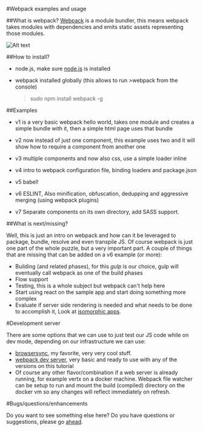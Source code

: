 #Webpack examples and usage

##What is webpack?
[Webpack](https://webpack.github.io/) is a module bundler, this means webpack takes modules with dependencies and emits 
static assets representing those modules.  

![Alt text](https://webpack.github.io/assets/what-is-webpack.png)

##How to install?

- node.js, make sure [node.js](https://nodejs.org/en/) is installed
- webpack installed globally (this allows to run >webpack from the console)
    
    >sudo npm install webpack -g 

##Examples

- v1 is a very basic webpack hello world, takes one module and creates a simple bundle with it, then a simple html page 
    uses that bundle
    
- v2 now instead of just one component, this example uses two and it will show how to require a component from another
    one
    
- v3 multiple components and now also css, use a simple loader inline

- v4 intro to webpack configuration file, binding loaders and package.json

- v5 babel!

- v6 ESLINT, Also minification, obfuscation, dedupping and aggressive merging (using webpack plugins)

- v7 Separate components on its own directory, add SASS support.

##What is next/missing?

Well, this is just an intro on webpack and how can it be leveraged to package, bundle, resolve and even transpile JS. 
Of course webpack is just one part of the whole puzzle, but a very important part. A couple of things that are missing
that can be added on a v6 example (or more):

- Building (and related phases), for this _gulp_ is our choice, gulp will eventually call webpack as one of the build phases
- Flow support
- Testing, this is a whole subject but webpack can't help here
- Start using react on the sample app and start doing something more complex
- Evaluate if server side rendering is needed and what needs to be done to accomplish it, Look at 
[isomorphic apps](https://strongloop.com/strongblog/node-js-react-isomorphic-javascript-why-it-matters/).


#Development server

There are some options that we can use to just test our JS code while on dev mode, depending on our infrastructure we can use:
 
- [browsersync](https://www.browsersync.io/), my favorite, very very cool stuff.
- [webpack dev server](http://webpack.github.io/docs/tutorials/getting-started/#development-server), very basic and ready to use
with any of the versions on this tutorial
- Of course any other flavor/combination if a web server is already running, for example vertx on a docker machine. Webpack file 
watcher can be setup to run and mount the build (compiled) directory on the docker vm so any changes will reflect immediately on
refresh. 

#Bugs/questions/enhancements

Do you want to see something else here? Do you have questions or suggestions, please go [ahead](https://github.com/gabroe/webpackExamples/issues).